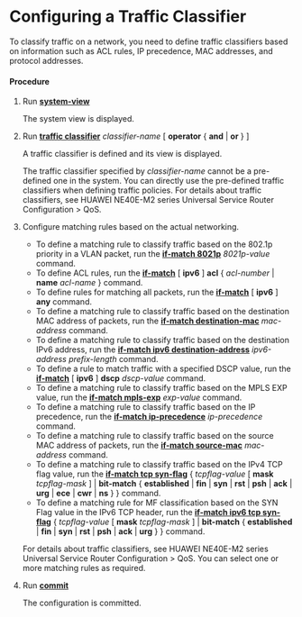 Configuring a Traffic Classifier
================================

To classify traffic on a network, you need to define traffic classifiers based on information such as ACL rules, IP precedence, MAC addresses, and protocol addresses.

#### Procedure

1. Run [**system-view**](cmdqueryname=system-view)
   
   
   
   The system view is displayed.
2. Run [**traffic classifier**](cmdqueryname=traffic+classifier) *classifier-name* [ **operator** { **and** | **or** } ]
   
   
   
   A traffic classifier is defined and its view is displayed.
   
   
   
   The traffic classifier specified by *classifier-name* cannot be a pre-defined one in the system. You can directly use the pre-defined traffic classifiers when defining traffic policies. For details about traffic classifiers, see HUAWEI NE40E-M2 series Universal Service Router Configuration > QoS.
3. Configure matching rules based on the actual networking.
   
   
   * To define a matching rule to classify traffic based on the 802.1p priority in a VLAN packet, run the [**if-match 8021p**](cmdqueryname=if-match+8021p) *8021p-value* command.
   * To define ACL rules, run the [**if-match**](cmdqueryname=if-match) [ **ipv6** ] **acl** { *acl-number* | **name** *acl-name* } command.
   * To define rules for matching all packets, run the [**if-match**](cmdqueryname=if-match) [ **ipv6** ] **any** command.
   * To define a matching rule to classify traffic based on the destination MAC address of packets, run the [**if-match destination-mac**](cmdqueryname=if-match+destination-mac) *mac-address* command.
   * To define a matching rule to classify traffic based on the destination IPv6 address, run the [**if-match ipv6 destination-address**](cmdqueryname=if-match+ipv6+destination-address) *ipv6-address* *prefix-length* command.
   * To define a rule to match traffic with a specified DSCP value, run the [**if-match**](cmdqueryname=if-match) [ **ipv6** ] **dscp** *dscp-value* command.
   * To define a matching rule to classify traffic based on the MPLS EXP value, run the [**if-match mpls-exp**](cmdqueryname=if-match+mpls-exp) *exp-value* command.
   * To define a matching rule to classify traffic based on the IP precedence, run the [**if-match ip-precedence**](cmdqueryname=if-match+ip-precedence) *ip-precedence* command.
   * To define a matching rule to classify traffic based on the source MAC address of packets, run the [**if-match source-mac**](cmdqueryname=if-match+source-mac) *mac-address* command.
   * To define a matching rule to classify traffic based on the IPv4 TCP flag value, run the [**if-match tcp syn-flag**](cmdqueryname=if-match+tcp+syn-flag) { *tcpflag-value* [ **mask** *tcpflag-mask* ] | **bit-match** { **established** | **fin** | **syn** | **rst** | **psh** | **ack** | **urg** | **ece** | **cwr** | **ns** } } command.
   * To define a matching rule for MF classification based on the SYN Flag value in the IPv6 TCP header, run the [**if-match ipv6 tcp syn-flag**](cmdqueryname=if-match+ipv6+tcp+syn-flag) { *tcpflag-value* [ **mask** *tcpflag-mask* ] | **bit-match** { **established** | **fin** | **syn** | **rst** | **psh** | **ack** | **urg** } } command.
   
   For details about traffic classifiers, see HUAWEI NE40E-M2 series Universal Service Router Configuration > QoS. You can select one or more matching rules as required.
4. Run [**commit**](cmdqueryname=commit)
   
   
   
   The configuration is committed.